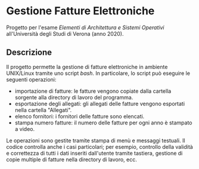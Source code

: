 # Gestione Fatture Elettroniche

Progetto per l'esame *Elementi di Architettura e Sistemi Operativi* all'Università degli Studi di Verona (anno 2020).

## Descrizione
Il progetto permette la gestione di fatture elettroniche in ambiente UNIX/Linux tramite uno script *bash*.
In particolare, lo script può eseguire le seguenti operazioni:
- importazione di fatture: le fatture vengono copiate dalla cartella sorgente alla directory di lavoro del programma.
- esportazione degli allegati: gli allegati delle fatture vengono esportati nella cartella "Allegati".
- elenco fornitori: i fornitori delle fatture sono elencati.
- stampa numero fatture: il numero delle fatture per ogni anno è stampato a video.


Le operazioni sono gestite tramite stampa di menù e messaggi testuali. Il codice controlla anche i casi particolari; per esempio, controllo della validità e correttezza di tutti i dati inseriti dall'utente tramite tastiera, gestione di copie multiple di fatture nella directory di lavoro, ecc.
